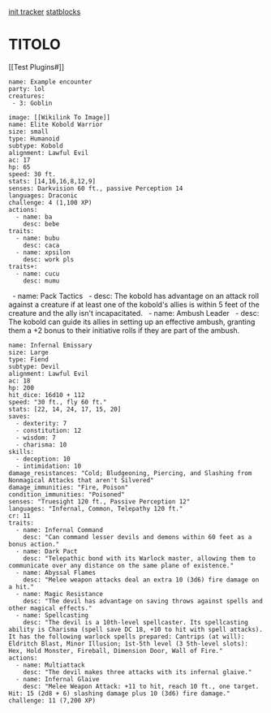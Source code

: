 [init tracker](obsidian://show-plugin?id=initiative-tracker)
[statblocks](obsidian://show-plugin?id=obsidian-5e-statblocks)

# TITOLO

[[Test Plugins#]]

```encounter
name: Example encounter
party: lol
creatures:
 - 3: Goblin
```
  

```statblock
image: [[Wikilink To Image]]
name: Elite Kobold Warrior
size: small
type: Humanoid
subtype: Kobold
alignment: Lawful Evil
ac: 17
hp: 65
speed: 30 ft.
stats: [14,16,16,8,12,9]
senses: Darkvision 60 ft., passive Perception 14
languages: Draconic
challenge: 4 (1,100 XP)
actions:
  - name: ba
    desc: bebe
traits:
  - name: bubu
    desc: caca
  - name: xpsilon
    desc: work pls
traits+:
  - name: cucu
    desc: mumu
```

  - name: Pack Tactics
  - desc: The kobold has advantage on an attack roll against a creature if at least one of the kobold's allies is within 5 feet of the creature and the ally isn't incapacitated.
  - name: Ambush Leader
  - desc: The kobold can guide its allies in setting up an effective ambush, granting them a +2 bonus to their initiative rolls if they are part of the ambush.


```statblock
name: Infernal Emissary
size: Large
type: Fiend
subtype: Devil
alignment: Lawful Evil
ac: 18
hp: 200
hit_dice: 16d10 + 112
speed: "30 ft., fly 60 ft."
stats: [22, 14, 24, 17, 15, 20]
saves:
  - dexterity: 7
  - constitution: 12
  - wisdom: 7
  - charisma: 10
skills: 
  - deception: 10
  - intimidation: 10
damage_resistances: "Cold; Bludgeoning, Piercing, and Slashing from Nonmagical Attacks that aren't Silvered"
damage_immunities: "Fire, Poison"
condition_immunities: "Poisoned"
senses: "Truesight 120 ft., Passive Perception 12"
languages: "Infernal, Common, Telepathy 120 ft."
cr: 11
traits:
  - name: Infernal Command
    desc: "Can command lesser devils and demons within 60 feet as a bonus action."
  - name: Dark Pact
    desc: "Telepathic bond with its Warlock master, allowing them to communicate over any distance on the same plane of existence."
  - name: Abyssal Flames
    desc: "Melee weapon attacks deal an extra 10 (3d6) fire damage on a hit."
  - name: Magic Resistance
    desc: "The devil has advantage on saving throws against spells and other magical effects."
  - name: Spellcasting
    desc: "The devil is a 10th-level spellcaster. Its spellcasting ability is Charisma (spell save DC 18, +10 to hit with spell attacks). It has the following warlock spells prepared: Cantrips (at will): Eldritch Blast, Minor Illusion; 1st-5th level (3 5th-level slots): Hex, Hold Monster, Fireball, Dimension Door, Wall of Fire."
actions:
  - name: Multiattack
    desc: "The devil makes three attacks with its infernal glaive."
  - name: Infernal Glaive
    desc: "Melee Weapon Attack: +11 to hit, reach 10 ft., one target. Hit: 15 (2d8 + 6) slashing damage plus 10 (3d6) fire damage."
challenge: 11 (7,200 XP)
```